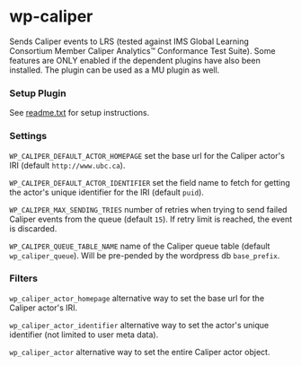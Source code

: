 # wp-caliper

Sends Caliper events to LRS (tested against IMS Global Learning Consortium Member Caliper Analytics™
Conformance Test Suite). Some features are ONLY enabled if the dependent plugins have also been installed.
The plugin can be used as a MU plugin as well.

### Setup Plugin

See [readme.txt](readme.txt) for setup instructions.


### Settings

`WP_CALIPER_DEFAULT_ACTOR_HOMEPAGE` set the base url for the Caliper actor's IRI (default `http://www.ubc.ca`).

`WP_CALIPER_DEFAULT_ACTOR_IDENTIFIER` set the field name to fetch for getting the actor's unique identifier for the IRI (default `puid`).

`WP_CALIPER_MAX_SENDING_TRIES` number of retries when trying to send failed Caliper events from the queue (default `15`). If retry limit is reached, the event is discarded.

`WP_CALIPER_QUEUE_TABLE_NAME` name of the Caliper queue table (default `wp_caliper_queue`). Will be pre-pended by the wordpress db `base_prefix`.

### Filters

`wp_caliper_actor_homepage` alternative way to set the base url for the Caliper actor's IRI.

`wp_caliper_actor_identifier` alternative way to set the actor's unique identifier (not limited to user meta data).

`wp_caliper_actor` alternative way to set the entire Caliper actor object.